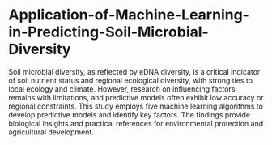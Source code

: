 # Application-of-Machine-Learning-in-Predicting-Soil-Microbial-Diversity
Soil microbial diversity, as reflected by eDNA diversity, is a critical indicator of soil nutrient status and regional ecological diversity, with strong ties to local ecology and climate. However, research on influencing factors remains with limitations, and predictive models often exhibit low accuracy or regional constraints. This study employs five machine learning algorithms to develop predictive models and identify key factors. The findings provide biological insights and practical references for environmental protection and agricultural development.
